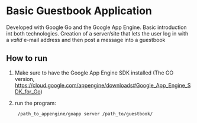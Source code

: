 Basic Guestbook Application
==============

Developed with Google Go and the Google App Engine. Basic introduction int both technologies. Creation of a server/site that lets the user log in with a _valid_ e-mail address and then post a message into a guestbook

How to run
-------------

1. Make sure to have the Google App Engine SDK installed (The GO version, https://cloud.google.com/appengine/downloads#Google_App_Engine_SDK_for_Go)

2. run the program:

        /path_to_appengine/goapp server /path_to/guestbook/

